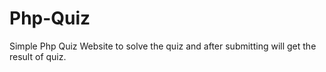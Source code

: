 # Php-Quiz

Simple Php Quiz Website to solve the quiz and after submitting will get the result of quiz.
